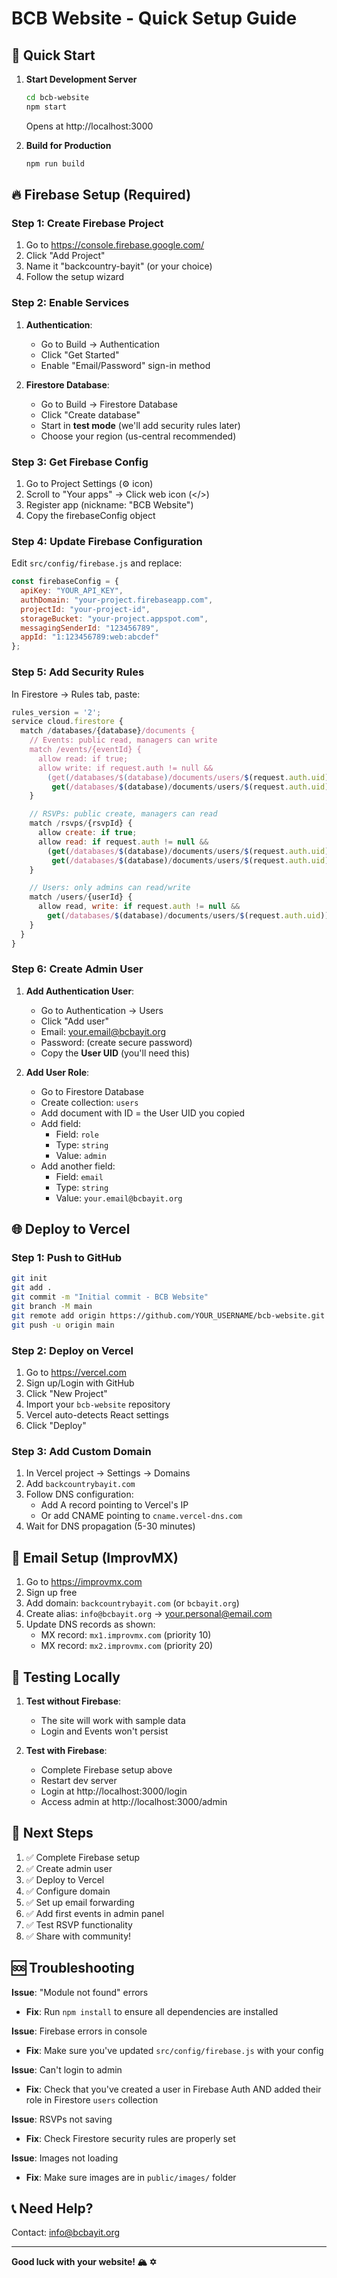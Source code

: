 # BCB Website - Quick Setup Guide

## 🚀 Quick Start

1. **Start Development Server**
   ```bash
   cd bcb-website
   npm start
   ```
   Opens at http://localhost:3000

2. **Build for Production**
   ```bash
   npm run build
   ```

## 🔥 Firebase Setup (Required)

### Step 1: Create Firebase Project
1. Go to https://console.firebase.google.com/
2. Click "Add Project"
3. Name it "backcountry-bayit" (or your choice)
4. Follow the setup wizard

### Step 2: Enable Services
1. **Authentication**:
   - Go to Build → Authentication
   - Click "Get Started"
   - Enable "Email/Password" sign-in method

2. **Firestore Database**:
   - Go to Build → Firestore Database
   - Click "Create database"
   - Start in **test mode** (we'll add security rules later)
   - Choose your region (us-central recommended)

### Step 3: Get Firebase Config
1. Go to Project Settings (⚙️ icon)
2. Scroll to "Your apps" → Click web icon (</>)
3. Register app (nickname: "BCB Website")
4. Copy the firebaseConfig object

### Step 4: Update Firebase Configuration
Edit `src/config/firebase.js` and replace:
```javascript
const firebaseConfig = {
  apiKey: "YOUR_API_KEY",
  authDomain: "your-project.firebaseapp.com",
  projectId: "your-project-id",
  storageBucket: "your-project.appspot.com",
  messagingSenderId: "123456789",
  appId: "1:123456789:web:abcdef"
};
```

### Step 5: Add Security Rules
In Firestore → Rules tab, paste:
```javascript
rules_version = '2';
service cloud.firestore {
  match /databases/{database}/documents {
    // Events: public read, managers can write
    match /events/{eventId} {
      allow read: if true;
      allow write: if request.auth != null &&
        (get(/databases/$(database)/documents/users/$(request.auth.uid)).data.role == 'admin' ||
         get(/databases/$(database)/documents/users/$(request.auth.uid)).data.role == 'manager');
    }

    // RSVPs: public create, managers can read
    match /rsvps/{rsvpId} {
      allow create: if true;
      allow read: if request.auth != null &&
        (get(/databases/$(database)/documents/users/$(request.auth.uid)).data.role == 'admin' ||
         get(/databases/$(database)/documents/users/$(request.auth.uid)).data.role == 'manager');
    }

    // Users: only admins can read/write
    match /users/{userId} {
      allow read, write: if request.auth != null &&
        get(/databases/$(database)/documents/users/$(request.auth.uid)).data.role == 'admin';
    }
  }
}
```

### Step 6: Create Admin User
1. **Add Authentication User**:
   - Go to Authentication → Users
   - Click "Add user"
   - Email: your.email@bcbayit.org
   - Password: (create secure password)
   - Copy the **User UID** (you'll need this)

2. **Add User Role**:
   - Go to Firestore Database
   - Create collection: `users`
   - Add document with ID = the User UID you copied
   - Add field:
     - Field: `role`
     - Type: `string`
     - Value: `admin`
   - Add another field:
     - Field: `email`
     - Type: `string`
     - Value: `your.email@bcbayit.org`

## 🌐 Deploy to Vercel

### Step 1: Push to GitHub
```bash
git init
git add .
git commit -m "Initial commit - BCB Website"
git branch -M main
git remote add origin https://github.com/YOUR_USERNAME/bcb-website.git
git push -u origin main
```

### Step 2: Deploy on Vercel
1. Go to https://vercel.com
2. Sign up/Login with GitHub
3. Click "New Project"
4. Import your `bcb-website` repository
5. Vercel auto-detects React settings
6. Click "Deploy"

### Step 3: Add Custom Domain
1. In Vercel project → Settings → Domains
2. Add `backcountrybayit.com`
3. Follow DNS configuration:
   - Add A record pointing to Vercel's IP
   - Or add CNAME pointing to `cname.vercel-dns.com`
4. Wait for DNS propagation (5-30 minutes)

## 📧 Email Setup (ImprovMX)

1. Go to https://improvmx.com
2. Sign up free
3. Add domain: `backcountrybayit.com` (or `bcbayit.org`)
4. Create alias: `info@bcbayit.org` → your.personal@email.com
5. Update DNS records as shown:
   - MX record: `mx1.improvmx.com` (priority 10)
   - MX record: `mx2.improvmx.com` (priority 20)

## 📝 Testing Locally

1. **Test without Firebase**:
   - The site will work with sample data
   - Login and Events won't persist

2. **Test with Firebase**:
   - Complete Firebase setup above
   - Restart dev server
   - Login at http://localhost:3000/login
   - Access admin at http://localhost:3000/admin

## 🎯 Next Steps

1. ✅ Complete Firebase setup
2. ✅ Create admin user
3. ✅ Deploy to Vercel
4. ✅ Configure domain
5. ✅ Set up email forwarding
6. ✅ Add first events in admin panel
7. ✅ Test RSVP functionality
8. ✅ Share with community!

## 🆘 Troubleshooting

**Issue**: "Module not found" errors
- **Fix**: Run `npm install` to ensure all dependencies are installed

**Issue**: Firebase errors in console
- **Fix**: Make sure you've updated `src/config/firebase.js` with your config

**Issue**: Can't login to admin
- **Fix**: Check that you've created a user in Firebase Auth AND added their role in Firestore `users` collection

**Issue**: RSVPs not saving
- **Fix**: Check Firestore security rules are properly set

**Issue**: Images not loading
- **Fix**: Make sure images are in `public/images/` folder

## 📞 Need Help?

Contact: info@bcbayit.org

---

**Good luck with your website! 🏔️ ✡️**
